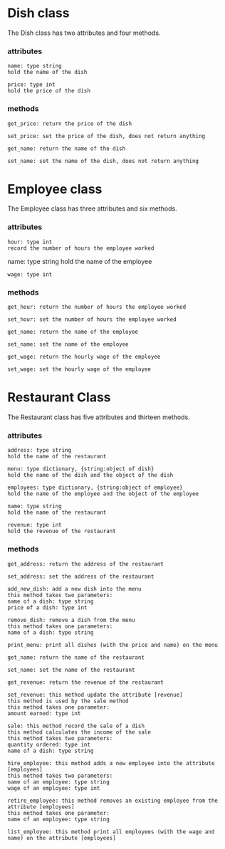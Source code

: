 # Dish class

The Dish class has two attributes and four methods.

### attributes

```
name: type string
hold the name of the dish
```

```
price: type int
hold the price of the dish
```

### methods

```
get_price: return the price of the dish
```

```
set_price: set the price of the dish, does not return anything
```

```
get_name: return the name of the dish
```

```
set_name: set the name of the dish, does not return anything
```

# Employee class

The Employee class has three attributes and six methods.

### attributes

```
hour: type int
record the number of hours the employee worked
```
name: type string
hold the name of the employee
```
wage: type int
```

### methods

```
get_hour: return the number of hours the employee worked
```

```
set_hour: set the number of hours the employee worked
```

```
get_name: return the name of the employee
```

```
set_name: set the name of the employee
```

```
get_wage: return the hourly wage of the employee
```

```
set_wage: set the hourly wage of the employee
```

# Restaurant Class

The Restaurant class has five attributes and thirteen methods.

### attributes

```
address: type string
hold the name of the restaurant
```

```
menu: type dictionary, {string:object of dish}
hold the name of the dish and the object of the dish
```

```
employees: type dictionary, {string:object of employee}
hold the name of the employee and the object of the employee
```

```
name: type string
hold the name of the restaurant
```

```
revenue: type int
hold the revenue of the restaurant
```

### methods

```
get_address: return the address of the restaurant
```

```
set_address: set the address of the restaurant
```

```
add_new_dish: add a new dish into the menu
this method takes two parameters:
name of a dish: type string
price of a dish: type int
```

```
remove_dish: remove a dish from the menu
this method takes one parameters:
name of a dish: type string
```

```
print_menu: print all dishes (with the price and name) on the menu
```

```
get_name: return the name of the restaurant
```

```
set_name: set the name of the restaurant
```

```
get_revenue: return the revenue of the restaurant
```

```
set_revenue: this method update the attribute [revenue]
this method is used by the sale method
this method takes one parameter:
amount earned: type int
```

```
sale: this method record the sale of a dish
this method calculates the income of the sale
this method takes two parameters:
quantity ordered: type int
name of a dish: type string
```

```
hire_employee: this method adds a new employee into the attribute [employees]
this method takes two parameters:
name of an employee: type string
wage of an employee: type int
```

```
retire_employee: this method removes an existing employee from the attribute [employees]
this method takes one parameter:
name of an employee: type string
```

```
list_employee: this method print all employees (with the wage and name) on the attribute [employees]
```